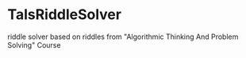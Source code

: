 # TalsRiddleSolver
riddle solver based on riddles from "Algorithmic Thinking And Problem Solving" Course
